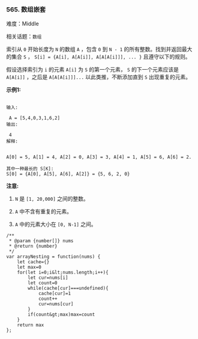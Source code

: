 ### 565. 数组嵌套

难度：Middle

相关话题：`数组`

索引从 `0` 开始长度为 `N` 的数组 `A` ，包含 `0` 到 `N - 1` 的所有整数。找到并返回最大的集合 `S` ， `S[i] = {A[i], A[A[i]], A[A[A[i]]], ... }` 且遵守以下的规则。



假设选择索引为 `i` 的元素 `A[i]` 为 `S` 的第一个元素， `S` 的下一个元素应该是 `A[A[i]]` ，之后是 `A[A[A[i]]]...`  以此类推，不断添加直到 `S` 出现重复的元素。



 **示例1:** 





```

输入:

 A = [5,4,0,3,1,6,2]
输出:

 4
解释:

 
A[0] = 5, A[1] = 4, A[2] = 0, A[3] = 3, A[4] = 1, A[5] = 6, A[6] = 2.

其中一种最长的 S[K]:
S[0] = {A[0], A[5], A[6], A[2]} = {5, 6, 2, 0}

```

 **注意:** 





1.  `N` 是 `[1, 20,000]` 之间的整数。

2.  `A` 中不含有重复的元素。

3.  `A` 中的元素大小在 `[0, N-1]` 之间。






```
/**
 * @param {number[]} nums
 * @return {number}
 */
var arrayNesting = function(nums) {
    let cache={}
    let max=0
    for(let i=0;i&lt;nums.length;i++){
        let cur=nums[i]
        let count=0
        while(cache[cur]===undefined){
            cache[cur]=1
            count++
            cur=nums[cur]
        }
        if(count&gt;max)max=count
    }
    return max
};



```
